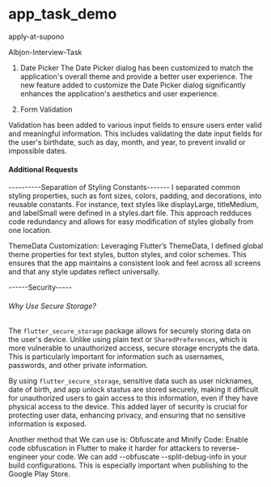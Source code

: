 # app_task_demo

apply-at-supono

Albjon-Interview-Task 

1. Date Picker 
The Date Picker dialog has been customized to match the application's overall theme and 
provide a better user experience. The new feature added to customize the Date Picker dialog
significantly enhances the application's aesthetics and user experience.

2. Form Validation

Validation has been added to various input fields to ensure users enter valid and meaningful information.
This includes validating the date input fields for the user's birthdate,
such as day, month, and year, to prevent invalid or impossible dates.

#### Additional Requests ###

----------Separation of Styling Constants-------
I separated common styling properties, such as font sizes, colors, padding,
and decorations, into reusable constants.
For instance, text styles like displayLarge, titleMedium, and labelSmall
were defined in a styles.dart file. This approach redduces code redundancy and allows for easy modification
of styles globally from one location.

ThemeData Customization: Leveraging Flutter’s ThemeData, I defined global theme properties for text styles,
button styles, and color schemes. This ensures that the app maintains a consistent look and feel
across all screens and that any style updates reflect universally.


------Security-----
###### Why Use Secure Storage?  ######

The `flutter_secure_storage` package allows for securely storing data on the user's device.
Unlike using plain text or `SharedPreferences`, which is more vulnerable to unauthorized access,
secure storage encrypts the data. This is particularly important for information   such as usernames,
passwords, and other private information.

By using `flutter_secure_storage`, sensitive data such as user nicknames, date of birth,
and app unlock stastus are stored securely, making it difficult for unauthorized users to gain 
access to this information, even if they have physical access to the device. 
This added layer of security is crucial for protecting user data, enhancing privacy,
and ensuring that no sensitive information is exposed.

Another method that We can use is:
Obfuscate and Minify Code:
Enable code obfuscation in Flutter to make it harder for attackers to reverse-engineer your code.
We can add --obfuscate --split-debug-info in your build configurations.
This is especially important when publishing to the Google Play Store.